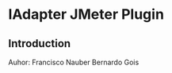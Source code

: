 IAdapter JMeter Plugin
=================================

Introduction
--------

Auhor: Francisco Nauber Bernardo Gois

